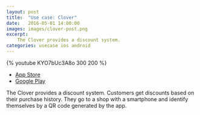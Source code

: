 ```yaml
---
layout: post
title:  "Use case: Clover"
date:   2016-05-01 14:00:00
images: images/clover-post.png
excerpt:
    The Clover provides a discount system.
categories: usecase ios android
---
```


{% youtube KYO7bUc3A8o 300 200 %}

- [App Store](https://itunes.apple.com/us/app/klever/id1099716626?mt=8)
- [Google Play](https://play.google.com/store/apps/details?id=discount.customers)

The Clover provides a discount system.
Customers get discounts based on their purchase history.
They go to a shop with a smartphone and identify themselves by a QR code generated by the app.

